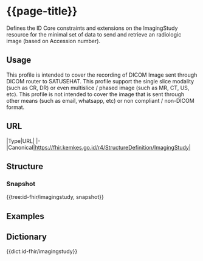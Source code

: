 # {{page-title}}
Defines the ID Core constraints and extensions on the ImagingStudy resource for the minimal set of data to send and retrieve an radiologic image (based on Accession number).

## Usage
This profile is intended to cover the recording of DICOM Image sent through DICOM router to SATUSEHAT. This profile support the single slice modality (such as CR, DR) or even multislice / phased image (such as MR, CT, US, etc). This profile is not intended to cover the image that is sent through other means (such as email, whatsapp, etc) or non compliant / non-DICOM format.

## URL
|Type|URL|
|-
|Canonical|https://fhir.kemkes.go.id/r4/StructureDefinition/ImagingStudy|

## Structure
### Snapshot
<div>
{{tree:id-fhir/imagingstudy, snapshot}}
</div>

## Examples

## Dictionary
{{dict:id-fhir/imagingstudy}} 
